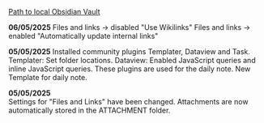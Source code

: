 [Path to local Obsidian Vault](<C:\Users\name\Desktop\ObsidianLocal\MyVault>)

**06/05/2025**
Files and links → disabled "Use Wikilinks"
Files and links → enabled "Automatically update internal links"

**05/05/2025** 
Installed community plugins Templater, Dataview and Task.
	Templater: Set folder locations.
	Dataview: Enabled JavaScript queries and inline JavaScript queries.
These plugins are used for the daily note.
New Template for daily note.

**05/05/2025**  
Settings for "Files and Links" have been changed. Attachments are now automatically stored in the ATTACHMENT folder. 